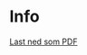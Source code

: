 # Info

[Last ned som PDF](https://www.gitbook.com/download/pdf/book/eiriksm/speidel-braumeister-manual?lang=no)
